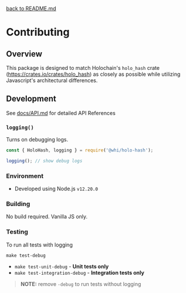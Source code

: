 [back to README.md](README.md)

# Contributing

## Overview
This package is designed to match Holochain's `holo_hash` crate (https://crates.io/crates/holo_hash)
as closely as possible while utilizing Javascript's architectural differences.

## Development

See [docs/API.md](docs/API.md) for detailed API References

### `logging()`
Turns on debugging logs.

```javascript
const { HoloHash, logging } = require('@whi/holo-hash');

logging(); // show debug logs
```

### Environment

- Developed using Node.js `v12.20.0`

### Building
No build required.  Vanilla JS only.

### Testing

To run all tests with logging
```
make test-debug
```

- `make test-unit-debug` - **Unit tests only**
- `make test-integration-debug` - **Integration tests only**

> **NOTE:** remove `-debug` to run tests without logging
